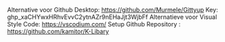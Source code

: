 
Alternative voor Github Desktop: https://github.com/Murmele/Gittyup
Key: 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
Alternatieve voor Visual Style Code: https://vscodium.com/
Setup Github Repository : https://github.com/kamitor/K-Libary
